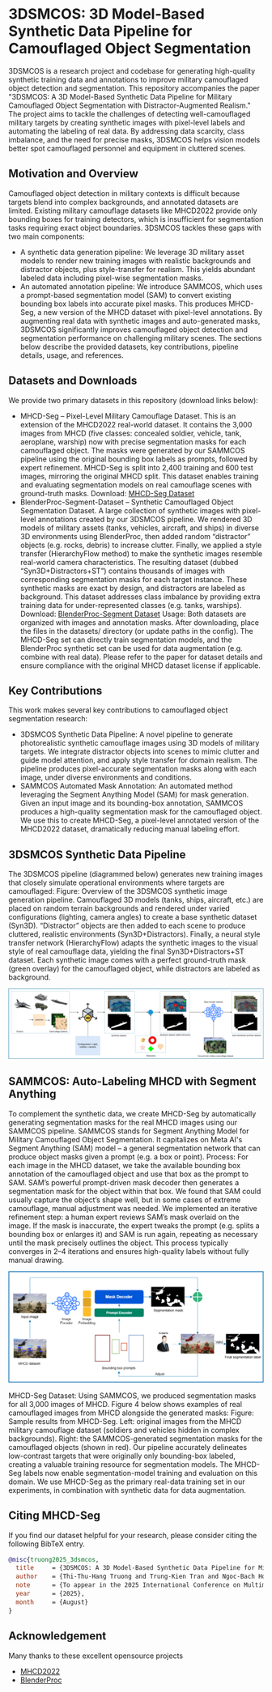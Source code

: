# 3DSMCOS: 3D Model-Based Synthetic Data Pipeline for Camouflaged Object Segmentation
3DSMCOS is a research project and codebase for generating high-quality synthetic training data and annotations to improve military camouflaged object detection and segmentation. This repository accompanies the paper "3DSMCOS: A 3D Model-Based Synthetic Data Pipeline for Military Camouflaged Object Segmentation with Distractor-Augmented Realism." The project aims to tackle the challenges of detecting well-camouflaged military targets by creating synthetic images with pixel-level labels and automating the labeling of real data. By addressing data scarcity, class imbalance, and the need for precise masks, 3DSMCOS helps vision models better spot camouflaged personnel and equipment in cluttered scenes.

## Motivation and Overview
Camouflaged object detection in military contexts is difficult because targets blend into complex backgrounds, and annotated datasets are limited. Existing military camouflage datasets like MHCD2022 provide only bounding boxes for training detectors, which is insufficient for segmentation tasks requiring exact object boundaries. 3DSMCOS tackles these gaps with two main components:
 - A synthetic data generation pipeline: We leverage 3D military asset models to render new training images with realistic backgrounds and distractor objects, plus style-transfer for realism. This yields abundant labeled data including pixel-wise segmentation masks.
 - An automated annotation pipeline: We introduce SAMMCOS, which uses a prompt-based segmentation model (SAM) to convert existing bounding box labels into accurate pixel masks. This produces MHCD-Seg, a new version of the MHCD dataset with pixel-level annotations.
By augmenting real data with synthetic images and auto-generated masks, 3DSMCOS significantly improves camouflaged object detection and segmentation performance on challenging military scenes. The sections below describe the provided datasets, key contributions, pipeline details, usage, and references.

## Datasets and Downloads
We provide two primary datasets in this repository (download links below):
 - MHCD-Seg – Pixel-Level Military Camouflage Dataset. This is an extension of the MHCD2022 real-world dataset. It contains the 3,000 images from MHCD (five classes: concealed soldier, vehicle, tank, aeroplane, warship) now with precise segmentation masks for each camouflaged object. The masks were generated by our SAMMCOS pipeline using the original bounding box labels as prompts, followed by expert refinement. MHCD-Seg is split into 2,400 training and 600 test images, mirroring the original MHCD split. This dataset enables training and evaluating segmentation models on real camouflage scenes with ground-truth masks. Download: [MHCD-Seg Dataset](https://drive.google.com/file/d/1NK8nxM626adBSGXAaUstaQpnGTIltQae)
- BlenderProc-Segment-Dataset – Synthetic Camouflaged Object Segmentation Dataset. A large collection of synthetic images with pixel-level annotations created by our 3DSMCOS pipeline. We rendered 3D models of military assets (tanks, vehicles, aircraft, and ships) in diverse 3D environments using BlenderProc, then added random “distractor” objects (e.g. rocks, debris) to increase clutter. Finally, we applied a style transfer (HierarchyFlow method) to make the synthetic images resemble real-world camera characteristics. The resulting dataset (dubbed “Syn3D+Distractors+ST”) contains thousands of images with corresponding segmentation masks for each target instance. These synthetic masks are exact by design, and distractors are labeled as background. This dataset addresses class imbalance by providing extra training data for under-represented classes (e.g. tanks, warships). Download: [BlenderProc-Segment Dataset](https://drive.google.com/file/d/1LLLMFZNZB44neZr9mrV15wlncBDe7vay)
Usage: Both datasets are organized with images and annotation masks. After downloading, place the files in the datasets/ directory (or update paths in the config). The MHCD-Seg set can directly train segmentation models, and the BlenderProc synthetic set can be used for data augmentation (e.g. combine with real data). Please refer to the paper for dataset details and ensure compliance with the original MHCD dataset license if applicable.

## Key Contributions
This work makes several key contributions to camouflaged object segmentation research:
 - 3DSMCOS Synthetic Data Pipeline: A novel pipeline to generate photorealistic synthetic camouflage images using 3D models of military targets. We integrate distractor objects into scenes to mimic clutter and guide model attention, and apply style transfer for domain realism. The pipeline produces pixel-accurate segmentation masks along with each image, under diverse environments and conditions.
 - SAMMCOS Automated Mask Annotation: An automated method leveraging the Segment Anything Model (SAM) for mask generation. Given an input image and its bounding-box annotation, SAMMCOS produces a high-quality segmentation mask for the camouflaged object. We use this to create MHCD-Seg, a pixel-level annotated version of the MHCD2022 dataset, dramatically reducing manual labeling effort.

## 3DSMCOS Synthetic Data Pipeline
The 3DSMCOS pipeline (diagrammed below) generates new training images that closely simulate operational environments where targets are camouflaged: Figure: Overview of the 3DSMCOS synthetic image generation pipeline. Camouflaged 3D models (tanks, ships, aircraft, etc.) are placed on random terrain backgrounds and rendered under varied configurations (lighting, camera angles) to create a base synthetic dataset (Syn3D). “Distractor” objects are then added to each scene to produce cluttered, realistic environments (Syn3D+Distractors). Finally, a neural style transfer network (HierarchyFlow) adapts the synthetic images to the visual style of real camouflage data, yielding the final Syn3D+Distractors+ST dataset. Each synthetic image comes with a perfect ground-truth mask (green overlay) for the camouflaged object, while distractors are labeled as background.
<p align="center">
  <img src="images/Segmentation-augmentation_pipeline.png" alt="3DSMCOS Synthetic Data Pipeline"/>
</p>

## SAMMCOS: Auto-Labeling MHCD with Segment Anything
To complement the synthetic data, we create MHCD-Seg by automatically generating segmentation masks for the real MHCD images using our SAMMCOS pipeline. SAMMCOS stands for Segment Anything Model for Military Camouflaged Object Segmentation. It capitalizes on Meta AI's Segment Anything (SAM) model – a general segmentation network that can produce object masks given a prompt (e.g. a box or point). Process: For each image in the MHCD dataset, we take the available bounding box annotation of the camouflaged object and use that box as the prompt to SAM. SAM’s powerful prompt-driven mask decoder then generates a segmentation mask for the object within that box. We found that SAM could usually capture the object’s shape well, but in some cases of extreme camouflage, manual adjustment was needed. We implemented an iterative refinement step: a human expert reviews SAM’s mask overlaid on the image. If the mask is inaccurate, the expert tweaks the prompt (e.g. splits a bounding box or enlarges it) and SAM is run again, repeating as necessary until the mask precisely outlines the object. This process typically converges in 2–4 iterations and ensures high-quality labels without fully manual drawing.
<p align="center">
  <img src="images/Segmentation-Mask-pipeline.png" alt="3DSMCOS Synthetic Data Pipeline"/>
</p>
MHCD-Seg Dataset: Using SAMMCOS, we produced segmentation masks for all 3,000 images of MHCD. Figure 4 below shows examples of real camouflaged images from MHCD alongside the generated masks: Figure: Sample results from MHCD-Seg. Left: original images from the MHCD military camouflage dataset (soldiers and vehicles hidden in complex backgrounds). Right: the SAMMCOS-generated segmentation masks for the camouflaged objects (shown in red). Our pipeline accurately delineates low-contrast targets that were originally only bounding-box labeled, creating a valuable training resource for segmentation models. The MHCD-Seg labels now enable segmentation-model training and evaluation on this domain. We use MHCD-Seg as the primary real-data training set in our experiments, in combination with synthetic data for data augmentation.

## <a name="CitingMHCDSeg"></a>Citing MHCD-Seg
If you find our dataset helpful for your research, please consider citing the following BibTeX entry.
```BibTeX
@misc{truong2025_3dsmcos,
  title     = {3DSMCOS: A 3D Model-Based Synthetic Data Pipeline for Military Camouflaged Object Segmentation with Distractor-Augmented Realism},
  author    = {Thi-Thu-Hang Truong and Trung-Kien Tran and Ngoc-Bach Hoang and Trong-Dat Nguyen and Thi-Hai-Hong Phan and Chi-Thanh Nguyen},
  note      = {To appear in the 2025 International Conference on Multimedia Analysis and Pattern Recognition (MAPR)},
  year      = {2025},
  month     = {August}
}
```

## Acknowledgement

Many thanks to these excellent opensource projects 
* [MHCD2022](https://github.com/liumaozhen-lmz/Military-Camouflage-MHCD2022)
* [BlenderProc](https://github.com/DLR-RM/BlenderProc)
